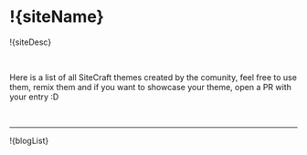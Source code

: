 

# !{siteName}
!{siteDesc}

<br>

Here is a list of all SiteCraft themes created by the comunity, feel free to use them, remix them and if you want to showcase your theme, open a PR with your entry :D

<br>
<hr>

!{blogList}
